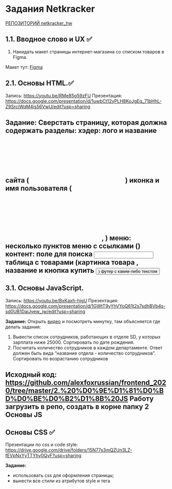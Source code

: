 # Задания Netkracker
[РЕПОЗИТОРИЙ netkracker_hw](https://github.com/sophiyabezruk/netkracker_hw) 

## 1.1. Вводное слово и UX ✅
1. Накидать макет страницы интернет-магазина со списком товаров в Figma.

Макет тут: [Figma](https://www.figma.com/file/DBniZ809rIlEckjhfVW00b/HW-Netkracker)

## 2.1. Основы HTML.✅
Запись: https://youtu.be/RMe85g59zFU
Презентация: https://docs.google.com/presentation/d/1uwbCt12yPLH8KoJgEq_71bHhL-Z9SrciWqM4is56VwU/edit?usp=sharing

Задание:
Сверстать страницу, которая должна содержать разделы:
	хэдер:
		лого и название сайта (<svg> или <img>)
		иконка и имя пользователя (<svg> или <img>,  <span>)
	меню:
		несколько пунктов меню с сcылками (<a>)
	контент:
		поле для поиска <input>
		таблица с товарами (картинка товара <img>, название и кнопка купить <button>)
	футер с каким-либо текстом
---------
## 3.1. Основы JavaScript.
Запись: https://youtu.be/BxKaxh-hjgU
Презентация: https://docs.google.com/presentation/d/1GWtT9yYhVYoQ61t2s7sdhBVb4s-sd0UB1DaiJyew_jw/edit?usp=sharing

**Задание:**
Открыть [видео](https://youtu.be/BxKaxh-hjgU?t=3330)  и посмотреть минутку, там объясняется где делать задания: 
1. Вывести список сотрудников, работающих в отделе SD, у которых зарплата ниже 25000. Сортировать по дате рождения.
2. Посчитать количество сотрудников в каждом департаменте. Ответ должен быть вида “название отдела - количество сотрудников”. Сортировать по возрастанию сотрудников

**Исходный код**: https://github.com/alexfoxrussian/frontend_2020/tree/master/2.%20%D0%9E%D1%81%D0%BD%D0%BE%D0%B2%D1%8B%20JS
Работу загрузить в репо, создать в корне папку 2 Основы JS
--------
## Основы CSS ✅
Презентации по css и code style: https://drive.google.com/drive/folders/15N77s3mQZUn3LZ-fEVpNxYyTTYhy0QyF?usp=sharing

**Задание:**
- использовать css для оформления страницы;
- вынести все стили из атрибутов style и тега <style> в отдельный файл (main.css\base.css\styles.css);
- добавить\поправить именование классов в html файле (пофантазируйте, только на английском);
- почитать презентацию про код стайл и привести код в css в порядок;

------
## 3.2. Работа с DOM. jQuery vs JS.
Видеозапись: https://youtu.be/b57eVSdMuiA
Презентация: https://docs.google.com/presentation/d/1dZorPIzuQMyVtI00O3FbsEjlUP99MNa3deJuY0Ddui8/edit?usp=sharing

**Задание:**
Необходимо реализовать на чистом JS(jQuery не использовать):
- При нажатии на кнопку "Купить" ("Добавить в корзину"), возле иконки корзины в хэдэре должна появиться/обновиться цифра с кол-вом товаров.
- При нажатии на иконку корзины должен отобразиться попап с названиями и ценами товаров, добавленных в корзину.
- Реализовать кнопку закрытия попапа.
- (для продвинутых) Реализовать удаление товаров из корзины в попапе
- ￼￼
[image:42878590-F314-4832-9200-0CC1CE3D3BDD-41557-00012F65D25F11E3/E1B12042-52F7-4783-B5BA-B450739071FF.png]
[image:BD9299AD-B578-4BD1-BC1E-CDDD61DF3B42-41557-00012F70D3C31111/A3BF4805-C104-4D9C-A00C-F98618845EC5.png]

------
## 2.3. Layout: верстка макета ✅
Видеозапись: https://youtu.be/_3dLwVcJbnQ
Презентация: https://docs.google.com/presentation/d/1wEgdXHpF44pMh5wxMYBpkmV9OOouEmgOU0XlHwacdHs/edit?usp=sharing

**Задание:**
2. Пересмотреть презентации по кодстайлу по css и JS и поправить всё в соответствии с кодстайлом!!!
3. Заменить табличную верстку на flex и grid.
4. Для тех кто уже применил флекс и грид - **сделать красивый попап с предыдущей дз, с названиями товаров, ценой, кол-вом и удалением из корзины.**

Пример попапа
https://codepen.io/NataliaKly/pen/RwRJVyr

-------
## 3.3. Синхронный и асинхронный JavaScript
Видеозапись: https://www.youtube.com/watch?v=xKqdCVBSXsE
Презентация: https://docs.google.com/presentation/d/1fSDzPYYFBJ0tnYAC_x5ZXZRg0_TyBqulEYgZ88OxV8Y/edit?usp=sharing

**Задание:**
- Реализовать лоадер, который появляется при нажатии на кнопку купить/добавить в корзину.
- По истечении времени лоадер убирается и появляется попап из прошлого задания по JS.

Полезные ссылки:
https://www.youtube.com/watch?v=8cV4ZvHXQL4 - видео про Event loop
https://medium.com/webbdev/js-a4a9dfed9782 - русская статья про execution context
https://medium.com/@happymishra66/execution-context-in-javascript-319dd72e8e2c - english version about execution context
https://medium.com/devschacht/node-hero-chapter-3-cae7333c7f3d
https://proglib.io/p/asynchrony/
-----------
## 2.4. Адаптивный дизайн ✅
Видеозапись: https://youtu.be/DCFBgS_sK2I
Презентация: https://docs.google.com/presentation/d/1qnQBq9Wwmc06_s4e8nJGsUGAqGem0Tpm_SfNIdkQkhE/edit?usp=sharing

**Задание:**
- Добавить карточки к списку товаров, для тех у кого их мало, должно быть 6-8 карточек с товарами на странице;
- Сделать страничку с товарами адаптивной, чтобы при уменьшении окна браузера:
- список товаров менял компоновку (4 элемента в строке (если у вас дизайн предполагает расположение 4х элементов в строку) - 3 эл. - 2 эл. - 1 эл. для соответсвующих размеров экранов), сделать с помощью медиа-запросов в css, без Bootstrap
- меню в хеадере для мобильных устройств становилось: либо кнопкой с выпадающим списком, либо открывалось на весь экран, как на http://ai-battles.org/, с помощью медиа-запросов в css, без Bootstrap;
- остальные элементы страницы отображались нормально (можно использовать для них Bootstrap);
- задание * (для продвинутых) : подключить к странице Bootstrap и применить для каких-либо элементов.
---------
## 3.4. ECMA Script 2015-2018
Видеозапись: https://www.youtube.com/watch?v=ILnoWi7VD1M&feature=youtu.be&ab_channel=AlexanderIonov
Презентация: https://docs.google.com/presentation/d/1Zx8tE04Ff9AIVPf5hdKBdaCYSx-lg1zJdxZOYnZXV5w/edit?usp=sharing

**Задание:**
используя полученные знания, применить их к текущему коду, а именно:
- применить let и const в зависимости от того, как именно нужно использовать переменную;**
- заменить обычные функции на стрелочные, где они используются inline: подписки, then и прочее. Также применить параметры по умолчанию в функциях, если требуется;**
- при формировании списка товаров в корзине использовать шаблонные строки (вместо createElement и appendChild);**
- если из объекта, или из массива достаются определённые поля, можно использовать деструктуризацию и более гибкую сборку объекта;**
- используйте spread или rest операторы, для более удобного извлечения элементов из массива и сборки элементов в аргументах функции в массив, если это требуется;** 
- список товаров, добавленных в корзину должен сохраняться в Map, содержащий: как ключ - артикул (строка), как значение - объект с полями:**
             **-    наименование**
             **-    кол-во**
             **-    цена**
- при добавлении товара в корзину проверять, содержится ли такой товар уже в Map и менять кол-во для соответствующего элемента, если такой товар уже есть. Добавлять как новый элемент, если такой товар не был добавлен ранее
-------
## 2.5. Методологии верстки ✅ (прочитать теорию)
Видеозапись: https://youtu.be/6cj0bqNB2wo
Презентация: https://docs.google.com/presentation/d/1AJV8NhevZDyCyn2VO8l6HUrUN4rp6pBcmdS_hZj_8Ig/edit?usp=sharing

**Задание:**
Изменить имена классов в html и селекторов в css в соответствии с правилами методологии БЭМ. При необходимости подправить верстку.
------
### 3.5. Объекты, классы, прототипы, this 
Презентация: https://docs.google.com/presentation/d/1vVEyR0iXfJ6MxAnkusWi8imihNdmiKOeYlw4lZoRBSY/edit?usp=sharing
Запись: https://youtu.be/XYEpWnmZTXE

**Задание:**
- Реализовать корзину как набор классовых компонентов. Пример разбивки и взаимодействия можно найти в конце презентации.**

Дополнительные материалы:
Object Creation in JavaScript от Fun Fun Function
Composition over Inheritance от него же. Композиция как альтернатива наследованию при работе с объектами.

Разбор домашнего задания
 https://youtu.be/b95om8FJLxM
------
## 3.6. Функциональное программирование
Запись: https://youtu.be/hrSB8DTMOaU
Презентация: https://docs.google.com/presentation/d/19O7aym9DXTt4cr9T4qPxnSxrEMAs8W8DVrYx8EydJlY/edit?usp=sharing
**Задание:**
- Назначить одинаковую скидку на продукты внутри корзины используя функциональный подход.**
- Переписать функцию по выводу продуктов таким образом, чтобы мы могли передать скидку и продукты, на которые данная скидка распространяется (массив, с именами продуктов), используя каррирование. Если аргументы на вход не передаются, то функция должна вернуть неизменённый массив с продуктами**
- Если передать в аргументы функции скидку и продукты со скидками, то внутри функции map добавляется проверка на наличие скидки (проверяем используя array.includes по имени)**
- Если у продукта есть скидка то трансформируем цену по формуле: price - (price * discount)). Discount - дробное число в промежутке от 0.1 до 0.9. 1 - означает 100 %-ю скидку
- На выходе мы должны получить массив с продуктами, но с изменением цены с учётом скидки
-------
## 4.1. Основы Node.js
Презентация: https://docs.google.com/presentation/d/1p3IO5xpVZCl-C-_EWCG_a7ssQgSmFoZX-mhbXhISN4c/edit?usp=sharing
Запись: https://youtu.be/r13aJCSzZXE

**Задание:**
В отдельном репозитории необходимо создать новый проект.
Инициализируем посредством npm init.
Обязательно перед первым коммитом создаем файл .gitignore с данным содержимым (позволит git игнорировать node_modules и прочие лишние файлы).
В рамках проекта необходимо реализовать консольное приложение для управления каталогом товаров вашего сайта:
Взаимодействие с пользователем происходит при помощи меню, когда пользователю предлагается ввести число для выбора соответствующего пункта.
Необходимо поддержать операции просмотра каталога, добавления, удаления и изменения товара.
Данные о товарах должны сохраняться в JSON файл.
Используйте модули для разделения вашего кода (например, в отдельные модули можно вынести логику по взаимодействию с файлом, каждый конкретный пункт меню и само меню).

Дополнительные материалы:
Официальный сайт Node.js
Официальный сайт NPM
Документация по основным модулям
------
## 4.2. Express
Презентация: https://docs.google.com/presentation/d/1trf8xVnbOPK5HdHPNMvlgxWYEYGxjhXZzju7WqV6XkQ/edit?usp=sharing
Запись: https://youtu.be/_XaArfnuGvg
Репозиторий: https://github.com/ocassio/express-example
Домашнее задание:
Взять за основу консольное приложение из предыдущего задания и заменить консольный интерфейс на web-сервис на Express. Структура приложения должна следовать паттерну MVC.
Реализовать:
**Просмотр списка товаров**
**Добавление**
**Редактирование**
**Дополнительные материалы:**
**Официальный сайт Express**

-------
## 3.7. AJAX
Презентация: https://docs.google.com/presentation/d/1XZj05BNAw8dcA0x8nmN0XYEvdOirvLH5pIxp2PjefR0/edit?usp=sharing
Запись: https://youtu.be/e--v_EabfLg

**Задание:**
Взять за основу предыдущее задание и добавить API с CRUD-операциями:
GET - просмотр товаров
POST - добавление товара
PATCH - частичное изменение товара
PUT - полное изменение товара
DELETE - удаление товара.
Добавить для товара кнопку удаления и реализовать удаление через ajax (fetch(url, {method: DELETE}))
---------
## 5.1. Webpack
Презентация: https://docs.google.com/presentation/d/1HuMhwQcc4E7weV0JxTCGHLQxGr7PaoI_bk9IlHuJ-hY/edit?usp=sharing
Запись: https://youtu.be/50qCbTKs4QY
Репозиторий: https://github.com/ocassio/webpack-example

**Задание:**
Взять за основу приложение с Express и AJAX и настроить сборку фронтенд части:
Результат сборки ложить в папку public. Все содержимое удалить, добавить содержимое папки в .gitignore, в саму папку положить файл .gitkeep. Это позволит коммитить пустую папку, но без ее содержимого.
Сборка JS в файл main.js
Сборка CSS в файл main.css
Использование изображений и шрифтов посредством file-loader (если есть)
Использование CleanWebpackPlugin для очистки папки перед сборкой
Использование babel и postcss
Использование source maps
**Опционально:**
Использование ESLint
Разделение на dev и prod профили
Эти вещи можно попробовать (но тяжело и/или нет смысла применять к текущему проекту):
Использование Webpack Dev Server
HtmlWebpackPlugin
Lazy Loading
Добавление хэшей к имена файлов
Выделение runtime chunk
Выделение vendors chunk
**Дополнительные материалы:**
[Подборка библитек и материалов по Webpack](https://github.com/webpack-contrib/awesome-webpack)
-----
## 3.8. TypeScript
Презентация: https://docs.google.com/presentation/d/1oiRfmquE77P5facb8RTTvsHTeKG9KMQf16NEqViWy54/edit?usp=sharing
Запись: https://youtu.be/oWkceMjkGiQ

**Задание:**  будет после лекции по LESS.

Дополнительные материалы:
Репозиторий с примером проекта: https://github.com/lordever/typescript-lesson
Песочница для примера работы TypeScript: https://www.typescriptlang.org/play
-----
## 5.2. LESS
Презентация: https://docs.google.com/presentation/d/1cjdXFYnCAjpmN8ynyeo5qTEm0AXMlOK8J_TuNi259Zc/edit?usp=sharing
Запись: https://youtu.be/5C74ea8ShAc
Репозиторий: https://github.com/NataliaKly/express-example

**Задание:**
Взять за основу приложение с настроенным webpack (см. дз на тему 5.1. Webpack).
Разделить пути к страницам приложения на две части: админка (страницы добавления\редактирования\просмотра товаров) и страница каталога (тот html файл со скриптами, который у нас получился в первом репозитории).
Html файл каталога разделить на ejs файлы и настроить путь для него (т.е. должен быть отдельный контроллер).
Подключить typescript.
Разделить скрипты относящиеся к странице каталога (добавить в корзину, открыть\закрыть попап и т.п.) на несколько ts файлов (каждый класс в отдельный файл как минимум). И, соответственно, переписать js код на typescript.
Настроить сборку ts файлов в один js файл.
Подключить less.
Разделить стили css на отдельные less файлы (каждый БЭМ-блок в отдельный файл).
Настроить сборку less файлов в один css. Можно и в два (опционально), отдельно для админки, отдельно для страницы каталога.
Проверить что всё это работает 
------
